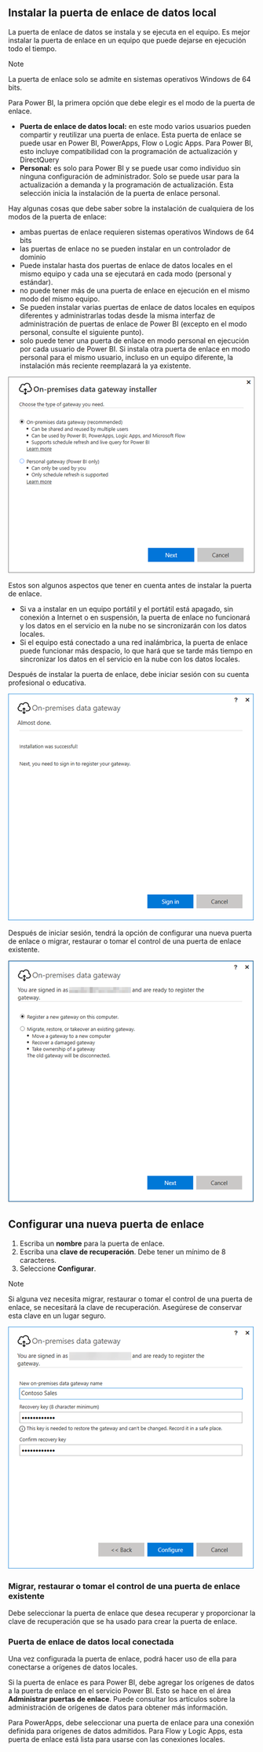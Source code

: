 ## <a name="install-the-on-premises-data-gateway"></a>Instalar la puerta de enlace de datos local
La puerta de enlace de datos se instala y se ejecuta en el equipo. Es mejor instalar la puerta de enlace en un equipo que puede dejarse en ejecución todo el tiempo.

> [!NOTE]
> La puerta de enlace solo se admite en sistemas operativos Windows de 64 bits.
> 
> 

Para Power BI, la primera opción que debe elegir es el modo de la puerta de enlace.

* **Puerta de enlace de datos local:** en este modo varios usuarios pueden compartir y reutilizar una puerta de enlace. Esta puerta de enlace se puede usar en Power BI, PowerApps, Flow o Logic Apps. Para Power BI, esto incluye compatibilidad con la programación de actualización y DirectQuery
* **Personal:** es solo para Power BI y se puede usar como individuo sin ninguna configuración de administrador. Solo se puede usar para la actualización a demanda y la programación de actualización. Esta selección inicia la instalación de la puerta de enlace personal.

Hay algunas cosas que debe saber sobre la instalación de cualquiera de los modos de la puerta de enlace:

* ambas puertas de enlace requieren sistemas operativos Windows de 64 bits
* las puertas de enlace no se pueden instalar en un controlador de dominio
* Puede instalar hasta dos puertas de enlace de datos locales en el mismo equipo y cada una se ejecutará en cada modo (personal y estándar). 
* no puede tener más de una puerta de enlace en ejecución en el mismo modo del mismo equipo.
* Se pueden instalar varias puertas de enlace de datos locales en equipos diferentes y administrarlas todas desde la misma interfaz de administración de puertas de enlace de Power BI (excepto en el modo personal, consulte el siguiente punto).
* solo puede tener una puerta de enlace en modo personal en ejecución por cada usuario de Power BI. Si instala otra puerta de enlace en modo personal para el mismo usuario, incluso en un equipo diferente, la instalación más reciente reemplazará la ya existente.

![On-prem-data-gateway-install-powerbi](./media/gateway-onprem-install-include/on-prem-data-gateway-install-powerbi.png)

Estos son algunos aspectos que tener en cuenta antes de instalar la puerta de enlace.

* Si va a instalar en un equipo portátil y el portátil está apagado, sin conexión a Internet o en suspensión, la puerta de enlace no funcionará y los datos en el servicio en la nube no se sincronizarán con los datos locales.
* Si el equipo está conectado a una red inalámbrica, la puerta de enlace puede funcionar más despacio, lo que hará que se tarde más tiempo en sincronizar los datos en el servicio en la nube con los datos locales.

Después de instalar la puerta de enlace, debe iniciar sesión con su cuenta profesional o educativa.

![On-prem-data-gateway-install-signin](./media/gateway-onprem-install-include/on-prem-data-gateway-install-signin.png)

Después de iniciar sesión, tendrá la opción de configurar una nueva puerta de enlace o migrar, restaurar o tomar el control de una puerta de enlace existente.

![On-prem-data-gateway-install-register-recovery](./media/gateway-onprem-install-include/on-prem-data-gateway-install-register-recovery.png)

## <a name="configure-a-new-gateway"></a>Configurar una nueva puerta de enlace
1. Escriba un **nombre** para la puerta de enlace.
2. Escriba una **clave de recuperación**. Debe tener un mínimo de 8 caracteres.
3. Seleccione **Configurar**.

> [!NOTE]
> Si alguna vez necesita migrar, restaurar o tomar el control de una puerta de enlace, se necesitará la clave de recuperación. Asegúrese de conservar esta clave en un lugar seguro.
> 
> 

![On-prem-data-gateway-install-recovery](./media/gateway-onprem-install-include/on-prem-data-gateway-install-recovery.png)

### <a name="migrate-restore-or-take-over-an-existing-gateway"></a>Migrar, restaurar o tomar el control de una puerta de enlace existente
Debe seleccionar la puerta de enlace que desea recuperar y proporcionar la clave de recuperación que se ha usado para crear la puerta de enlace.

### <a name="on-premises-data-gateway-connected"></a>Puerta de enlace de datos local conectada
Una vez configurada la puerta de enlace, podrá hacer uso de ella para conectarse a orígenes de datos locales.

Si la puerta de enlace es para Power BI, debe agregar los orígenes de datos a la puerta de enlace en el servicio Power BI. Esto se hace en el área **Administrar puertas de enlace**. Puede consultar los artículos sobre la administración de orígenes de datos para obtener más información.

Para PowerApps, debe seleccionar una puerta de enlace para una conexión definida para orígenes de datos admitidos. Para Flow y Logic Apps, esta puerta de enlace está lista para usarse con las conexiones locales.

